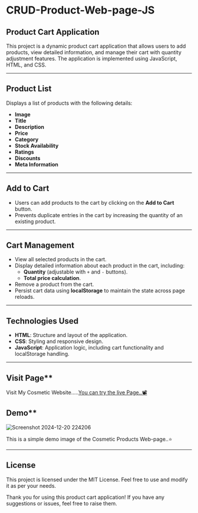 # CRUD-Product-Web-page-JS

## Product Cart Application

This project is a dynamic product cart application that allows users to add products, view detailed information, and manage their cart with quantity adjustment features. The application is implemented using JavaScript, HTML, and CSS.

---

## Product List

Displays a list of products with the following details:

- **Image**  
- **Title**  
- **Description**  
- **Price**  
- **Category**  
- **Stock Availability**  
- **Ratings**  
- **Discounts**  
- **Meta Information**  

---

## Add to Cart

- Users can add products to the cart by clicking on the **Add to Cart** button.  
- Prevents duplicate entries in the cart by increasing the quantity of an existing product.  

---

## Cart Management

- View all selected products in the cart.  
- Display detailed information about each product in the cart, including:  
  - **Quantity** (adjustable with `+` and `-` buttons).  
  - **Total price calculation**.  
- Remove a product from the cart.  
- Persist cart data using **localStorage** to maintain the state across page reloads.  

---

## Technologies Used

- **HTML**: Structure and layout of the application.  
- **CSS**: Styling and responsive design.  
- **JavaScript**: Application logic, including cart functionality and localStorage handling.

---

## Visit Page**
Visit My Cosmetic Website.....[You can try the live Page..📽️](https://quotes-application-247d5b.netlify.app)

## Demo**
![Screenshot 2024-12-20 224206](https://github.com/user-attachments/assets/3a2fc476-6397-4b7f-b247-93540d1328db)

This is a simple demo image of the Cosmetic Products Web-page..⭐

---

## License

This project is licensed under the MIT License. Feel free to use and modify it as per your needs.

Thank you for using this product cart application! If you have any suggestions or issues, feel free to raise them.
